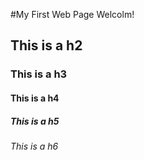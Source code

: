 #My First Web Page
Welcolm!
## This is a h2
### This is a h3
#### This is a h4
##### This is a h5
###### This is a h6
